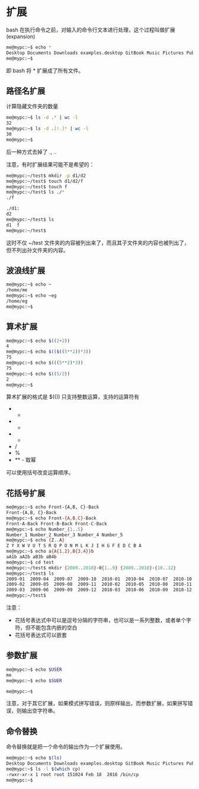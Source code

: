 # 扩展

bash 在执行命令之前，对输入的命令行文本进行处理，这个过程叫做扩展(expansion)

```bash
me@mypc:~$ echo *
Desktop Documents Downloads examples.desktop GitBook Music Pictures Public Templates test Videos
me@mypc:~$ 
```
即 bash 将 * 扩展成了所有文件。


## 路径名扩展


计算隐藏文件夹的数量
```bash
me@mypc:~$ ls -d .* | wc -l
32
me@mypc:~$ ls -d .[!.]* | wc -l
30
me@mypc:~$ 
```
后一种方式去掉了 ., ..

注意，有时扩展结果可能不是希望的：
```bash
me@mypc:~/test$ mkdir -p d1/d2
me@mypc:~/test$ touch d1/d2/f
me@mypc:~/test$ touch f
me@mypc:~/test$ ls ./*
./f

./d1:
d2
me@mypc:~/test$ ls
d1  f
me@mypc:~/test$ 
```
这时不仅 ~/test 文件夹的内容被列出来了，而且其子文件夹的内容也被列出了，但不列出孙文件夹的内容。

## 波浪线扩展

```bash
me@mypc:~$ echo ~
/home/me
me@mypc:~$ echo ~eg
/home/eg
me@mypc:~$
```

## 算术扩展
```bash
me@mypc:~$ echo $((2+2))
4
me@mypc:~$ echo $(($((5**2))*3))
75
me@mypc:~$ echo $(((5**2)*3))
75
me@mypc:~$ echo $((5/2))
2
me@mypc:~$ 
```

算术扩展的格式是 $(()) 只支持整数运算，支持的运算符有
- +
- -
- *
- /
- %
- \*\* - 取幂

可以使用括号改变运算顺序。

## 花括号扩展

```bash
me@mypc:~$ echo Front-{A,B, C}-Back
Front-{A,B, C}-Back
me@mypc:~$ echo Front-{A,B,C}-Back
Front-A-Back Front-B-Back Front-C-Back
me@mypc:~$ echo Number_{1..5}
Number_1 Number_2 Number_3 Number_4 Number_5
me@mypc:~$ echo {Z..A}
Z Y X W V U T S R Q P O N M L K J I H G F E D C B A
me@mypc:~$ echo a{A{1,2},B{3,4}}b
aA1b aA2b aB3b aB4b
me@mypc:~$ cd test
me@mypc:~/test$ mkdir {2009..2010}-0{1..9} {2009..2010}-{10..12}
me@mypc:~/test$ ls
2009-01  2009-04  2009-07  2009-10  2010-01  2010-04  2010-07  2010-10
2009-02  2009-05  2009-08  2009-11  2010-02  2010-05  2010-08  2010-11
2009-03  2009-06  2009-09  2009-12  2010-03  2010-06  2010-09  2010-12
me@mypc:~/test$ 
```

注意：
- 花括号表达式中可以是逗号分隔的字符串，也可以是一系列整数，或者单个字符，但不能包含内嵌的空白
- 花括号表达式可以嵌套

## 参数扩展

```bash
me@mypc:~$ echo $USER
me
me@mypc:~$ echo $SUER

me@mypc:~$ 
```

注意，对于其它扩展，如果模式拼写错误，则原样输出，而参数扩展，如果拼写错误，则输出空字符串。


## 命令替换

命令替换就是把一个命令的输出作为一个扩展使用。

```bash
me@mypc:~$ echo $(ls)
Desktop Documents Downloads examples.desktop GitBook Music Pictures Public Templates test Videos
me@mypc:~$ ls -l $(which cp)
-rwxr-xr-x 1 root root 151024 Feb 18  2016 /bin/cp
me@mypc:~$ 
```